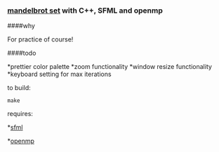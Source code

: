 ### [mandelbrot set](https://en.wikipedia.org/wiki/Mandelbrot_set) with C++, SFML and openmp

####why
	
For practice of course!

####todo
	
*prettier color palette
*zoom functionality
*window resize functionality
*keyboard setting for max iterations

to build:
	
	make

requires:
	
*[sfml](http://www.sfml-dev.org/)
	
*[openmp](http://openmp.org/wp/)
	
